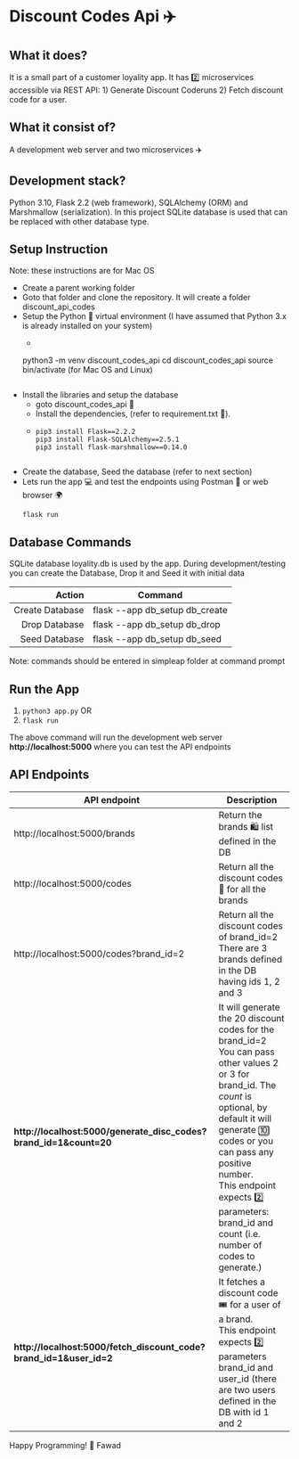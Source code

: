 # Discount Codes Api ✈️

## What it does?
It is a small part of a customer loyality app. It has 2️⃣ microservices accessible via REST API: 1) Generate Discount Coderuns 2) Fetch discount code for a user. 

## What it consist of?
A development web server and two microservices ✈️

## Development stack?
Python 3.10, Flask 2.2 (web framework), SQLAlchemy (ORM) and Marshmallow (serialization). In this project SQLite database is used that can be replaced with other database type.

## Setup Instruction

Note: these instructions are for Mac OS

- Create a parent working folder
- Goto that folder and clone the repository. It will create a folder discount_api_codes
- Setup the Python 🐍 virtual environment (I have assumed that Python 3.x is already installed on your system)
  - ```
  python3 -m venv discount_codes_api
  cd discount_codes_api
  source bin/activate  (for Mac OS and Linux)  
  ``` 
- Install the libraries and setup the database
  - goto discount_codes_api 📁
  - Install the dependencies, (refer to requirement.txt 📄).
  - ```
    pip3 install Flask==2.2.2
    pip3 install Flask-SQLAlchemy==2.5.1
    pip3 install flask-marshmallow==0.14.0
  ``` 
- Create the database, Seed the database (refer to next section)
- Lets run the app 💻 and test the endpoints using Postman 🏤 or web browser 🌍
  ```
  flask run
  ```


## Database Commands
SQLite database loyality.db is used by the app. During development/testing you can create the Database, Drop it and Seed it with initial data

| Action         | Command                       |
|---------------:|-------------------------------|
| Create Database| flask --app db_setup db_create|
| Drop Database  | flask --app db_setup db_drop  |
| Seed Database  | flask --app db_setup db_seed  |

Note: commands should be entered in simpleap folder at command prompt

## Run the App
1. ```python3 app.py``` OR
2. ```flask run```

The above command will run the development web server **http://localhost:5000** where you can test the API endpoints

## API Endpoints

| API endpoint | Description |
|--------------|-------------|
| http://localhost:5000/brands | Return the brands 🛍️ list defined in the DB |
| http://localhost:5000/codes  | Return all the discount codes 💸 for all the brands |
| http://localhost:5000/codes?brand_id=2 | Return all the discount codes of brand_id=2 <br /> There are 3 brands defined in the DB having ids 1, 2 and 3|
| **http://localhost:5000/generate_disc_codes?brand_id=1&count=20**|  It will generate the 20 discount codes for the brand_id=2 <br /> You can pass other values 2 or 3 for brand_id. The *count* is optional, by default it will generate 🔟 codes or you can pass any positive number. <br />This endpoint expects 2️⃣ parameters: brand_id and count (i.e. number of codes to generate.) |
| **http://localhost:5000/fetch_discount_code?brand_id=1&user_id=2** |  It fetches a discount code 🎟️ for a user of a brand. <br />This endpoint expects 2️⃣ parameters brand_id and user_id (there are two users defined in the DB with id 1 and 2 |


Happy Programming! 
🌛 Fawad

